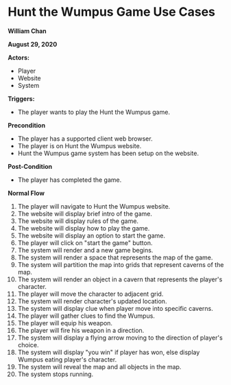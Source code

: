 # Hunt the Wumpus Game Use Cases
**William Chan**

**August 29, 2020**


**Actors:**
* Player
* Website
* System

**Triggers:**
* The player wants to play the Hunt the Wumpus game.

**Precondition**
* The player has a supported client web browser.
* The player is on Hunt the Wumpus website.
* Hunt the Wumpus game system has been setup on the website.

**Post-Condition**
* The player has completed the game.

**Normal Flow**

1. The player will navigate to Hunt the Wumpus website.
1. The website will display brief intro of the game. 
1. The website will display rules of the game.
1. The website will display how to play the game.
1. The website will display an option to start the game.  
1. The player will click on "start the game" button.  
1. The system will render and a new game begins.
1. The system will render a space that represents the map of the game. 
1. The system will partition the map into grids that represent caverns of the map.
1. The system will render an object in a cavern that represents the player's character.
1. The player will move the character to adjacent grid.
1. The system will render character's updated location.
1. The system will display clue when player move into specific caverns.
1. The player will gather clues to find the Wumpus.  
1. The player will equip his weapon.
1. The player will fire his weapon in a direction. 
1. The system will display a flying arrow moving to the direction of player's choice. 
1. The system will display "you win" if player has won, else display Wumpus eating player's character.
1. The system will reveal the map and all objects in the map. 
1. The system stops running. 
